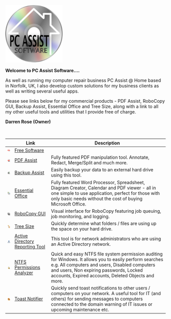 ![Logo](/Assets/logo.png)

**Welcome to PC Assist Software....**

As well as running my computer repair business PC Assist @ Home based in Norfolk, UK, I also develop custom solutions for my business clients as well as writing several useful apps.

Please see links below for my commercial products - PDF Assist, RoboCopy GUI, Backup Assist, Essential Office and Tree Size, along with a link to all my other useful tools and utilities that I provide free of charge.

**Darren Rose (Owner)**

<br>


|     | Link | Description |
| ------------- | ------------- | ------------- |
| ![Free Software](/Assets/free.png) | [Free Software](https://www.pcassistsoftware.co.uk/free.html) ||
| ![PDF Assist](/Assets/PDF_Assist_Store50x50Logo.png) | [PDF Assist](https://www.pcassistsoftware.co.uk/pdfassist.html) | Fully featured PDF manipulation tool. Annotate, Redact, Merge/Split and much more. |
| ![Backup Assist](/Assets/Backup_Assist_Store50x50Logo.png) | [Backup Assist](https://www.pcassistsoftware.co.uk/backupassist.html) | Easily backup your data to an external hard drive using this tool. |
| ![Essential Office](/Assets/EssentialOffice_Store50x50Logo.png) | [Essential Office](https://www.pcassistsoftware.co.uk/essentialoffice.html) | Fully featured Word Processor, Spreadsheet, Diagram Creator, Calendar and PDF viewer - all in one simple to use application, perfect for those with only basic needs without the cost of buying Microsoft Office. |
| ![RoboCopy GUI](/Assets/RoboCopy_GUI_Store50x50Logo.png) | [RoboCopy GUI](https://www.pcassistsoftware.co.uk/robocopygui.html) | Visual interface for RoboCopy featuring job queuing, job monitoring, and logging. |
| ![Tree Size](/Assets/TreeSize_Store50x50Logo.png) | [Tree Size](https://apps.microsoft.com/detail/9nkh0klvxsjc?hl=en-gb&gl=GB) | Quickly determine what folders / files are using up the space on your hard drive. |
| ![Active Directory Reporting Tool](/Assets/ActiveDirectoryReportingTool_Store50x50Logo.png) | [Active Directory Reporting Tool](https://apps.microsoft.com/detail/9n45zcrrf901?hl=en-gb&gl=GB) | This tool is for network administrators who are using an Active Directory network. |
| ![NTFS Permissions Analyzer](/Assets/NTFSPermissionsAnalyzer_Store50x50Logo.png) | [NTFS Permissions Analyzer](https://apps.microsoft.com/detail/9nszqlsl1fw8?hl=en-gb&gl=GB) | Quick and easy NTFS file system permission auditing for Windows. It allows you to easily perform searches e.g. All computers and users, Disabled computers and users, Non expiring passwords, Locked accounts, Expired accounts, Deleted Objects and more. |
| ![Toast Notifier](/Assets/ToastNotifier_Store50x50Logo.png) | [Toast Notifier](https://apps.microsoft.com/detail/9ndnz8qv7pfr?hl=en-gb&gl=GB) | Quickly send toast notifications to other users / computers on your network. A useful tool for IT (and others) for sending messages to computers connected to the domain warning of IT issues or upcoming maintenance etc. |
